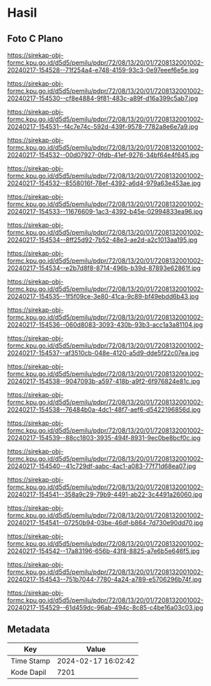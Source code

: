 # Hasil

## Foto C Plano

https://sirekap-obj-formc.kpu.go.id/d5d5/pemilu/pdpr/72/08/13/20/01/7208132001002-20240217-154528--71f254a4-e748-4159-93c3-0e97eeef6e5e.jpg

https://sirekap-obj-formc.kpu.go.id/d5d5/pemilu/pdpr/72/08/13/20/01/7208132001002-20240217-154530--cf8e4884-9f81-483c-a89f-d16a399c5ab7.jpg

https://sirekap-obj-formc.kpu.go.id/d5d5/pemilu/pdpr/72/08/13/20/01/7208132001002-20240217-154531--f4c7e74c-592d-439f-9578-7782a8e6e7a9.jpg

https://sirekap-obj-formc.kpu.go.id/d5d5/pemilu/pdpr/72/08/13/20/01/7208132001002-20240217-154532--00d07927-0fdb-41ef-9276-34bf64e4f645.jpg

https://sirekap-obj-formc.kpu.go.id/d5d5/pemilu/pdpr/72/08/13/20/01/7208132001002-20240217-154532--8558016f-78ef-4392-a6d4-979a63e453ae.jpg

https://sirekap-obj-formc.kpu.go.id/d5d5/pemilu/pdpr/72/08/13/20/01/7208132001002-20240217-154533--11676609-1ac3-4392-b45e-02994833ea96.jpg

https://sirekap-obj-formc.kpu.go.id/d5d5/pemilu/pdpr/72/08/13/20/01/7208132001002-20240217-154534--8ff25d92-7b52-48e3-ae2d-a2c1013aa195.jpg

https://sirekap-obj-formc.kpu.go.id/d5d5/pemilu/pdpr/72/08/13/20/01/7208132001002-20240217-154534--e2b7d8f8-8714-496b-b39d-87893e62861f.jpg

https://sirekap-obj-formc.kpu.go.id/d5d5/pemilu/pdpr/72/08/13/20/01/7208132001002-20240217-154535--1f5f09ce-3e80-41ca-9c89-bf49ebdd6b43.jpg

https://sirekap-obj-formc.kpu.go.id/d5d5/pemilu/pdpr/72/08/13/20/01/7208132001002-20240217-154536--060d8083-3093-430b-93b3-acc1a3a81104.jpg

https://sirekap-obj-formc.kpu.go.id/d5d5/pemilu/pdpr/72/08/13/20/01/7208132001002-20240217-154537--af3510cb-048e-4120-a5d9-dde5f22c07ea.jpg

https://sirekap-obj-formc.kpu.go.id/d5d5/pemilu/pdpr/72/08/13/20/01/7208132001002-20240217-154538--9047093b-a597-418b-a9f2-6f976824e81c.jpg

https://sirekap-obj-formc.kpu.go.id/d5d5/pemilu/pdpr/72/08/13/20/01/7208132001002-20240217-154538--76484b0a-4dc1-48f7-aef6-d5422196856d.jpg

https://sirekap-obj-formc.kpu.go.id/d5d5/pemilu/pdpr/72/08/13/20/01/7208132001002-20240217-154539--88cc1803-3935-494f-8931-9ec0be8bcf0c.jpg

https://sirekap-obj-formc.kpu.go.id/d5d5/pemilu/pdpr/72/08/13/20/01/7208132001002-20240217-154540--41c729df-aabc-4ac1-a083-77f71d68ea07.jpg

https://sirekap-obj-formc.kpu.go.id/d5d5/pemilu/pdpr/72/08/13/20/01/7208132001002-20240217-154541--358a9c29-79b9-4491-ab22-3c4491a26060.jpg

https://sirekap-obj-formc.kpu.go.id/d5d5/pemilu/pdpr/72/08/13/20/01/7208132001002-20240217-154541--07250b94-03be-46df-b864-7d730e90dd70.jpg

https://sirekap-obj-formc.kpu.go.id/d5d5/pemilu/pdpr/72/08/13/20/01/7208132001002-20240217-154542--17a83196-656b-43f8-8825-a7e6b5e646f5.jpg

https://sirekap-obj-formc.kpu.go.id/d5d5/pemilu/pdpr/72/08/13/20/01/7208132001002-20240217-154543--751b7044-7780-4a24-a789-e5706296b74f.jpg

https://sirekap-obj-formc.kpu.go.id/d5d5/pemilu/pdpr/72/08/13/20/01/7208132001002-20240217-154529--61d459dc-96ab-494c-8c85-c4be16a03c03.jpg


## Metadata

| Key        | Value               |
| ---------- | ------------------- |
| Time Stamp | 2024-02-17 16:02:42 |
| Kode Dapil | 7201                |



